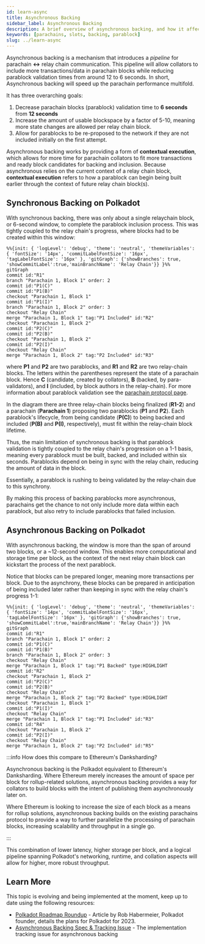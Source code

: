 ```yaml
---
id: learn-async
title: Asynchronous Backing
sidebar_label: Asynchronous Backing
description: A brief overview of asynchronous backing, and how it affects Polkadot's scalability.
keywords: [parachains, slots, backing, parablock]
slug: ../learn-async
---
```


Asynchronous backing is a mechanism that introduces a _pipeline_ for parachain **<->** relay chain
communication. This pipeline will allow collators to include more transactions/data in parachain blocks while
reducing parablock validation times from around 12 to 6 seconds. In short, Asynchronous backing will speed up the parachain performance multifold.

It has three overarching goals:

1. Decrease parachain blocks (parablock) validation time to **6 seconds** from **12 seconds**
2. Increase the amount of usable blockspace by a factor of 5-10, meaning more state changes are
   allowed per relay chain block.
3. Allow for parablocks to be re-proposed to the network if they are not included initially on the
   first attempt.

Asynchronous backing works by providing a form of **contextual execution**, which allows for more
time for parachain collators to fit more transactions and ready block candidates for backing and
inclusion. Because asynchronous relies on the current context of a relay chain block, **contextual
execution** refers to how a parablock can begin being built earlier through the context of future
relay chain block(s).

## Synchronous Backing on Polkadot

With synchronous backing, there was only about a single relaychain block, or 6-second window, to complete the
parablock inclusion process. This was tightly coupled to the relay chain's progress, where blocks
had to be created within this window:

```mermaid
%%{init: { 'logLevel': 'debug', 'theme': 'neutral', 'themeVariables': { 'fontSize': '14px', 'commitLabelFontSize': '16px', 'tagLabelFontSize': '16px' }, 'gitGraph': {'showBranches': true, 'showCommitLabel':true,'mainBranchName': 'Relay Chain'}} }%%
gitGraph
commit id:"R1"
branch "Parachain 1, Block 1" order: 2
commit id:"P1(C)"
commit id:"P1(B)"
checkout "Parachain 1, Block 1"
commit id:"P1(I)"
branch "Parachain 1, Block 2" order: 3
checkout "Relay Chain"
merge "Parachain 1, Block 1" tag:"P1 Included" id:"R2"
checkout "Parachain 1, Block 2"
commit id:"P2(C)"
commit id:"P2(B)"
checkout "Parachain 1, Block 2"
commit id:"P2(I)"
checkout "Relay Chain"
merge "Parachain 1, Block 2" tag:"P2 Included" id:"R3"
```

where **P1** and **P2** are two parablocks, and **R1** and **R2** are two relay-chain blocks. The
letters within the parentheses represent the state of a parachain block. Hence **C** (candidate,
created by collators), **B** (backed, by para-validators), and **I** (included, by block authors in
the relay-chain). For more information about parablock validation see the
[parachain protocol page](./learn-parachains-protocol.md).

In the diagram there are three relay-chain blocks being finalized (**R1-2**) and a parachain
(**Parachain 1**) proposing two parablocks (**P1** and **P2**). Each parablock's lifecycle, from
being candidate (**P(C)**) to being backed and included (**P(B)** and **P(I)**, respectively), must
fit within the relay-chain block lifetime.

Thus, the main limitation of synchronous backing is that parablock validation is tightly coupled to
the relay chain's progression on a 1-1 basis, meaning every parablock must be built, backed, and
included within six seconds. Parablocks depend on being in sync with the relay chain, reducing the
amount of data in the block.

Essentially, a parablock is rushing to being validated by the relay-chain due to this synchrony.

By making this process of backing parablocks more asynchronous, parachains get the chance to not
only include more data within each parablock, but also retry to include parablocks that failed
inclusion.

## Asynchronous Backing on Polkadot

With asynchronous backing, the window is more than the span of around two blocks, or a ~12-second
window. This enables more computational and storage time per block, as the context of the next relay
chain block can kickstart the process of the next parablock.

Notice that blocks can be prepared longer, meaning more transactions per block. Due to the
asynchrony, these blocks can be prepared in anticipation of being included later rather than keeping
in sync with the relay chain's progress 1-1:

```mermaid
%%{init: { 'logLevel': 'debug', 'theme': 'neutral', 'themeVariables': { 'fontSize': '14px', 'commitLabelFontSize': '16px', 'tagLabelFontSize': '16px' }, 'gitGraph': {'showBranches': true, 'showCommitLabel':true,'mainBranchName': 'Relay Chain'}} }%%
gitGraph
commit id:"R1"
branch "Parachain 1, Block 1" order: 2
commit id:"P1(C)"
commit id:"P1(B)"
branch "Parachain 1, Block 2" order: 3
checkout "Relay Chain"
merge "Parachain 1, Block 1" tag:"P1 Backed" type:HIGHLIGHT
commit id:"R2"
checkout "Parachain 1, Block 2"
commit id:"P2(C)"
commit id:"P2(B)"
checkout "Relay Chain"
merge "Parachain 1, Block 2" tag:"P2 Backed" type:HIGHLIGHT
checkout "Parachain 1, Block 1"
commit id:"P1(I)"
checkout "Relay Chain"
merge "Parachain 1, Block 1" tag:"P1 Included" id:"R3"
commit id:"R4"
checkout "Parachain 1, Block 2"
commit id:"P2(I)"
checkout "Relay Chain"
merge "Parachain 1, Block 2" tag:"P2 Included" id:"R5"
```

:::info How does this compare to Ethereum's Danksharding?

Asynchronous backing is the Polkadot equivalent to Ethereum's Danksharding. Where Ethereum merely
increases the amount of space per block for rollup-related solutions, asynchronous backing provides
a way for collators to build blocks with the intent of publishing them asynchronously later on.

Where Ethereum is looking to increase the size of each block as a means for rollup solutions,
asynchronous backing builds on the existing parachains protocol to provide a way to further
parallelize the processing of parachain blocks, increasing scalability and throughput in a single
go.

:::

This combination of lower latency, higher storage per block, and a logical pipeline spanning
Polkadot's networking, runtime, and collation aspects will allow for higher, more robust throughput.

## Learn More

This topic is evolving and being implemented at the moment, keep up to date using the following
resources:

- [Polkadot Roadmap Roundup](https://polkadot.network/blog/polkadot-roadmap-roundup) - Article by
  Rob Habermeier, Polkadot founder, details the plans for Polkadot for 2023.
- [Asynchronous Backing Spec & Tracking Issue](https://github.com/paritytech/polkadot/issues/3779) -
  The implementation tracking issue for asynchronous backing
